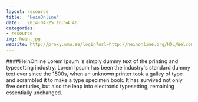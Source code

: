 ```yaml
---
layout: resource 
title:  "HeinOnline"
date:   2014-04-25 16:54:46
categories:
- resource 
img: hein.jpg
website: http://proxy.wmu.se/login?url=http://heinonline.org/HOL/Welcome 
---
```

####HeinOnline 
Lorem Ipsum is simply dummy text of the printing and typesetting industry. Lorem Ipsum has been the industry's standard dummy text ever since the 1500s, when an unknown printer took a galley of type and scrambled it to make a type specimen book. It has survived not only five centuries, but also the leap into electronic typesetting, remaining essentially unchanged.
